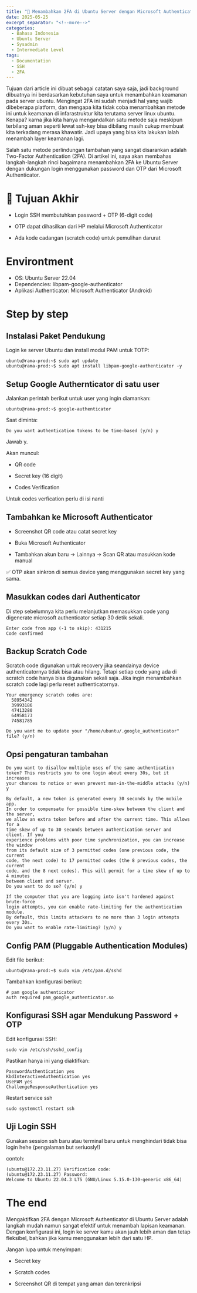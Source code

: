 ```yaml
---
title: "🔐 Menambahkan 2FA di Ubuntu Server dengan Microsoft Authenticator (Multi-Device)"
date: 2025-05-25
excerpt_separator: "<!--more-->"
categories:
  - Bahasa Indonesia
  - Ubuntu Server
  - Sysadmin
  - Intermediate Level
tags:
  - Documentation
  - SSH
  - 2FA
---
```


Tujuan dari article ini dibuat sebagai catatan saya saja, jadi background dibuatnya ini berdasarkan kebutuhan saya untuk menambahkan keamanan pada server ubuntu. Mengingat 2FA ini sudah menjadi hal yang wajib dibeberapa platform, dan mengapa kita tidak coba menambahkan metode ini untuk keamanan di infarastruktur kita terutama server linux ubuntu. Kenapa? karna jika kita hanya mengandalkan satu metode saja meskipun terbilang aman seperti lewat ssh-key bisa dibilang masih cukup membuat kita terkadang merasa khawatir. Jadi upaya yang bisa kita lakukan ialah menambah layer keamanan lagi.

Salah satu metode perlindungan tambahan yang sangat disarankan adalah Two-Factor Authentication (2FA). Di artikel ini, saya akan membahas langkah-langkah rinci bagaimana menambahkan 2FA ke Ubuntu Server dengan dukungan login menggunakan password dan OTP dari Microsoft Authenticator.

<!--more-->


# 🎯 Tujuan Akhir

- Login SSH membutuhkan password + OTP (6-digit code)

- OTP dapat dihasilkan dari HP melalui Microsoft Authenticator

- Ada kode cadangan (scratch code) untuk pemulihan darurat


# Environtment
- OS: Ubuntu Server 22.04
- Dependencies: libpam-google-authenticator
- Aplikasi Authenticator: Microsoft Authenticator (Android)  


# Step by step
## Instalasi Paket Pendukung

Login ke server Ubuntu dan install modul PAM untuk TOTP:

```
ubuntu@rama-prod:~$ sudo apt update
ubuntu@rama-prod:~$ sudo apt install libpam-google-authenticator -y 
```

## Setup Google Authernticator di satu user
Jalankan perintah berikut untuk user yang ingin diamankan:

```
ubuntu@rama-prod:~$ google-authenticator
```
Saat diminta:

```
Do you want authentication tokens to be time-based (y/n) y
```
Jawab y.

Akan muncul:

- QR code

- Secret key (16 digit)

- Codes Verification

Untuk codes verfication perlu di isi nanti

## Tambahkan ke Microsoft Authenticator

- Screenshot QR code atau catat secret key

- Buka Microsoft Authenticator

- Tambahkan akun baru → Lainnya → Scan QR atau masukkan kode manual


✅ OTP akan sinkron di semua device yang menggunakan secret key yang sama.

## Masukkan codes dari Authenticator
Di step sebelumnya kita perlu melanjutkan memasukkan code yang digenerate microsoft authenticator setiap 30 detik sekali.

```
Enter code from app (-1 to skip): 431215
Code confirmed

```
## Backup Scratch Code
Scratch code digunakan untuk recovery jika seandainya device authenticatornya tidak bisa atau hilang. Tetapi setiap code yang ada di scratch code hanya bisa digunakan sekali saja. Jika ingin menambahkan scratch code lagi perlu reset authenticatornya.

```
Your emergency scratch codes are:
  58954342
  39993186
  47413280
  64958173
  74581785

Do you want me to update your "/home/ubuntu/.google_authenticator" file? (y/n) 

```

## Opsi pengaturan tambahan
```
Do you want to disallow multiple uses of the same authentication
token? This restricts you to one login about every 30s, but it increases
your chances to notice or even prevent man-in-the-middle attacks (y/n) y

By default, a new token is generated every 30 seconds by the mobile app.
In order to compensate for possible time-skew between the client and the server,
we allow an extra token before and after the current time. This allows for a
time skew of up to 30 seconds between authentication server and client. If you
experience problems with poor time synchronization, you can increase the window
from its default size of 3 permitted codes (one previous code, the current
code, the next code) to 17 permitted codes (the 8 previous codes, the current
code, and the 8 next codes). This will permit for a time skew of up to 4 minutes
between client and server.
Do you want to do so? (y/n) y

If the computer that you are logging into isn't hardened against brute-force
login attempts, you can enable rate-limiting for the authentication module.
By default, this limits attackers to no more than 3 login attempts every 30s.
Do you want to enable rate-limiting? (y/n) y

```
## Config PAM (Pluggable Authentication Modules)
Edit file berikut:

```
ubuntu@rama-prod:~$ sudo vim /etc/pam.d/sshd
```

Tambahkan konfigurasi berikut:
```
# pam google authenticator
auth required pam_google_authenticator.so
```

## Konfigurasi SSH agar Mendukung Password + OTP

Edit konfigurasi SSH:

```
sudo vim /etc/ssh/sshd_config
```
Pastikan hanya ini yang diaktifkan:

```
PasswordAuthentication yes
KbdInteractiveAuthentication yes
UsePAM yes
ChallengeResponseAuthentication yes
```
Restart service ssh
```
sudo systemctl restart ssh

```
## Uji Login SSH
Gunakan session ssh baru atau terminal baru untuk menghindari tidak bisa login hehe (pengalaman but seriuosly!)

contoh:
```
(ubuntu@172.23.11.27) Verification code: 
(ubuntu@172.23.11.27) Password: 
Welcome to Ubuntu 22.04.3 LTS (GNU/Linux 5.15.0-130-generic x86_64)

```

# The end

Mengaktifkan 2FA dengan Microsoft Authenticator di Ubuntu Server adalah langkah mudah namun sangat efektif untuk menambah lapisan keamanan. Dengan konfigurasi ini, login ke server kamu akan jauh lebih aman dan tetap fleksibel, bahkan jika kamu menggunakan lebih dari satu HP.

Jangan lupa untuk menyimpan:

- Secret key

- Scratch codes

- Screenshot QR di tempat yang aman dan terenkripsi